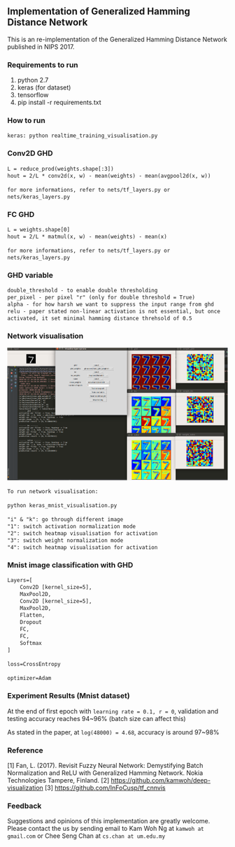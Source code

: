 ## Implementation of Generalized Hamming Distance Network

This is an re-implementation of the Generalized Hamming Distance Network published in NIPS 2017. 

### Requirements to run
1. python 2.7
2. keras (for dataset)
3. tensorflow
4. pip install -r requirements.txt

### How to run
```
keras: python realtime_training_visualisation.py
```

### Conv2D GHD
```
L = reduce_prod(weights.shape[:3])
hout = 2/L * conv2d(x, w) - mean(weights) - mean(avgpool2d(x, w))

for more informations, refer to nets/tf_layers.py or nets/keras_layers.py
```

### FC GHD
```
L = weights.shape[0]
hout = 2/L * matmul(x, w) - mean(weights) - mean(x)

for more informations, refer to nets/tf_layers.py or nets/keras_layers.py
```

### GHD variable
```
double_threshold - to enable double thresholding
per_pixel - per pixel "r" (only for double threshold = True)
alpha - for how harsh we want to suppress the input range from ghd
relu - paper stated non-linear activation is not essential, but once activated, it set minimal hamming distance threhsold of 0.5
```

### Network visualisation
![alt text](visualization.png)
```
To run network visualisation:

python keras_mnist_visualisation.py

"i" & "k": go through different image
"1": switch activation normalization mode 
"2": switch heatmap visualisation for activation
"3": switch weight normalization mode
"4": switch heatmap visualisation for activation
```

### Mnist image classification with GHD
```
Layers=[
    Conv2D [kernel_size=5],
    MaxPool2D,
    Conv2D [kernel_size=5],
    MaxPool2D,
    Flatten,
    Dropout
    FC,
    FC,
    Softmax
]

loss=CrossEntropy

optimizer=Adam
```

### Experiment Results (Mnist dataset)
At the end of first epoch with `learning rate = 0.1, r = 0`, validation and testing accuracy reaches 94~96% (batch size can affect this)

As stated in the paper, at `log(48000) = 4.68`, accuracy is around 97~98%

### Reference
[1] Fan, L. (2017). Revisit Fuzzy Neural Network: Demystifying Batch Normalization and ReLU with Generalized Hamming Network. Nokia Technologies Tampere, Finland.
[2] https://github.com/kamwoh/deep-visualization
[3] https://github.com/InFoCusp/tf_cnnvis

### Feedback
Suggestions and opinions of this implementation are greatly welcome. Please contact the us by sending email to Kam Woh Ng at `kamwoh at gmail.com` or Chee Seng Chan at `cs.chan at um.edu.my`
